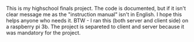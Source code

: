 This is my highschool finals project. The code is documented, but if it isn't clear message me as the "instruction manual" isn't in English. 
I hope this helps anyone who needs it.
BTW - I ran this (both server and client side) on a raspberry pi 3b. The project is separeted to client and server because it was mandatory for the project.
